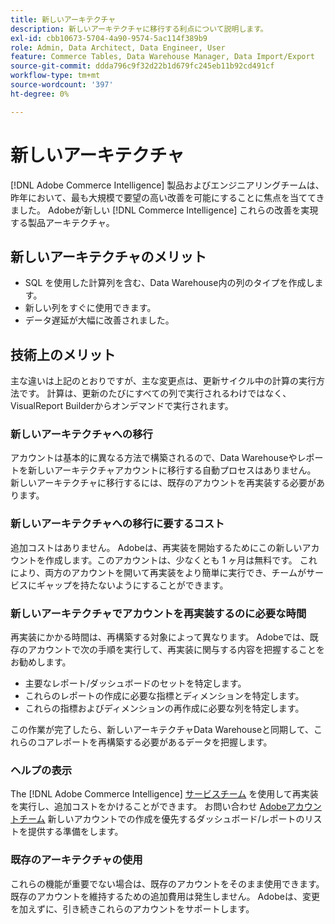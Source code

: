 ```yaml
---
title: 新しいアーキテクチャ
description: 新しいアーキテクチャに移行する利点について説明します。
exl-id: cbb10673-5704-4a90-9574-5ac114f389b9
role: Admin, Data Architect, Data Engineer, User
feature: Commerce Tables, Data Warehouse Manager, Data Import/Export
source-git-commit: ddda796c9f32d22b1d679fc245eb11b92cd491cf
workflow-type: tm+mt
source-wordcount: '397'
ht-degree: 0%

---
```


# 新しいアーキテクチャ

[!DNL Adobe Commerce Intelligence] 製品およびエンジニアリングチームは、昨年において、最も大規模で要望の高い改善を可能にすることに焦点を当ててきました。 Adobeが新しい [!DNL Commerce Intelligence] これらの改善を実現する製品アーキテクチャ。

## 新しいアーキテクチャのメリット

* SQL を使用した計算列を含む、Data Warehouse内の列のタイプを作成します。
* 新しい列をすぐに使用できます。
* データ遅延が大幅に改善されました。

## 技術上のメリット

主な違いは上記のとおりですが、主な変更点は、更新サイクル中の計算の実行方法です。 計算は、更新のたびにすべての列で実行されるわけではなく、VisualReport Builderからオンデマンドで実行されます。

### 新しいアーキテクチャへの移行

アカウントは基本的に異なる方法で構築されるので、Data Warehouseやレポートを新しいアーキテクチャアカウントに移行する自動プロセスはありません。 新しいアーキテクチャに移行するには、既存のアカウントを再実装する必要があります。

### 新しいアーキテクチャへの移行に要するコスト

追加コストはありません。 Adobeは、再実装を開始するためにこの新しいアカウントを作成します。このアカウントは、少なくとも 1 ヶ月は無料です。 これにより、両方のアカウントを開いて再実装をより簡単に実行でき、チームがサービスにギャップを持たないようにすることができます。

### 新しいアーキテクチャでアカウントを再実装するのに必要な時間

再実装にかかる時間は、再構築する対象によって異なります。 Adobeでは、既存のアカウントで次の手順を実行して、再実装に関与する内容を把握することをお勧めします。

* 主要なレポート/ダッシュボードのセットを特定します。
* これらのレポートの作成に必要な指標とディメンションを特定します。
* これらの指標およびディメンションの再作成に必要な列を特定します。

この作業が完了したら、新しいアーキテクチャData Warehouseと同期して、これらのコアレポートを再構築する必要があるデータを把握します。

### ヘルプの表示

The [!DNL Adobe Commerce Intelligence] [サービスチーム](https://experienceleague.adobe.com/docs/commerce-knowledge-base/kb/troubleshooting/miscellaneous/mbi-service-policies.html) を使用して再実装を実行し、追加コストをかけることができます。 お問い合わせ [Adobeアカウントチーム](../../guide-overview.md#Submitting-a-Support-Ticket) 新しいアカウントでの作成を優先するダッシュボード/レポートのリストを提供する準備をします。

### 既存のアーキテクチャの使用

これらの機能が重要でない場合は、既存のアカウントをそのまま使用できます。 既存のアカウントを維持するための追加費用は発生しません。 Adobeは、変更を加えずに、引き続きこれらのアカウントをサポートします。
